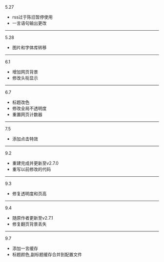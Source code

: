 5.27
+ rss过于陈旧暂停使用
+ 一言语句输出更改
---
5.28
+ 图片和字体库转移
---
6.1
+ 增加网页背景
+ 修改头衔显示
---
6.7
+ 标题改色
+ 修改全局不透明度
+ 重置网页计数器
---
7.5
+ 添加点击特效
---
9.2
+ 重建完成并更新至v2.7.0
+ 重写以前修改的代码
---
9.3
+ 修复透明度和页高
---
9.4
+ 随原作者更新至v2.7.1
+ 修复翻页背景丢失
---
9.7
+ 添加一言缓存
+ 标题颜色,副标题缓存合并到配置文件




